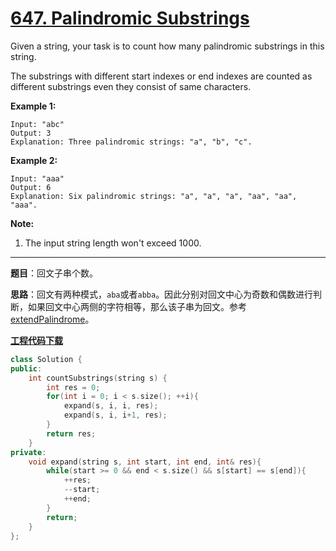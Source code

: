 # [647. Palindromic Substrings](https://leetcode.com/problems/palindromic-substrings/)

Given a string, your task is to count how many palindromic substrings in this string.

The substrings with different start indexes or end indexes are counted as different substrings even they consist of same characters.

**Example 1:**

```
Input: "abc"
Output: 3
Explanation: Three palindromic strings: "a", "b", "c".
```

 **Example 2:**

```
Input: "aaa"
Output: 6
Explanation: Six palindromic strings: "a", "a", "a", "aa", "aa", "aaa".
```

 **Note:**

1. The input string length won't exceed 1000.

-----

**题目**：回文子串个数。

**思路**：回文有两种模式，`aba`或者`abba`。因此分别对回文中心为奇数和偶数进行判断，如果回文中心两侧的字符相等，那么该子串为回文。参考[extendPalindrome](https://leetcode.com/problems/palindromic-substrings/discuss/105689/Java-solution-8-lines-extendPalindrome)。

[**工程代码下载**](https://github.com/shenkh/leetcode)

```cpp
class Solution {
public:
    int countSubstrings(string s) {
        int res = 0;
        for(int i = 0; i < s.size(); ++i){
            expand(s, i, i, res);
            expand(s, i, i+1, res);
        }
        return res;
    }
private:
    void expand(string s, int start, int end, int& res){
        while(start >= 0 && end < s.size() && s[start] == s[end]){
            ++res;
            --start;
            ++end;
        }
        return;
    }
};
```

